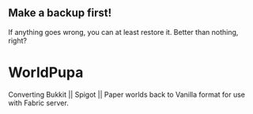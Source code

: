 ## Make a backup first!
If anything goes wrong, you can at least restore it. Better than nothing, right?

# WorldPupa
Converting Bukkit || Spigot || Paper worlds back to Vanilla format for use with Fabric server.
